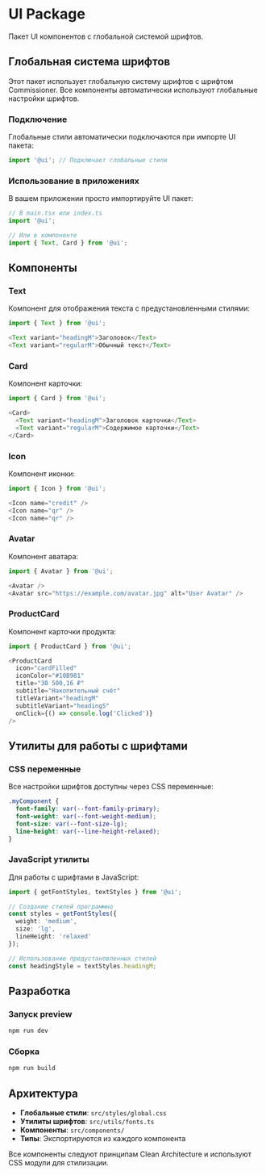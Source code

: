 # UI Package

Пакет UI компонентов с глобальной системой шрифтов.

## Глобальная система шрифтов

Этот пакет использует глобальную систему шрифтов с шрифтом Commissioner. Все компоненты автоматически используют глобальные настройки шрифтов.

### Подключение

Глобальные стили автоматически подключаются при импорте UI пакета:

```typescript
import '@ui'; // Подключает глобальные стили
```

### Использование в приложениях

В вашем приложении просто импортируйте UI пакет:

```typescript
// В main.tsx или index.ts
import '@ui';

// Или в компоненте
import { Text, Card } from '@ui';
```

## Компоненты

### Text
Компонент для отображения текста с предустановленными стилями:

```typescript
import { Text } from '@ui';

<Text variant="headingM">Заголовок</Text>
<Text variant="regularM">Обычный текст</Text>
```

### Card
Компонент карточки:

```typescript
import { Card } from '@ui';

<Card>
  <Text variant="headingM">Заголовок карточки</Text>
  <Text variant="regularM">Содержимое карточки</Text>
</Card>
```

### Icon
Компонент иконки:

```typescript
import { Icon } from '@ui';

<Icon name="credit" />
<Icon name="qr" />
<Icon name="qr" />
```

### Avatar
Компонент аватара:

```typescript
import { Avatar } from '@ui';

<Avatar />
<Avatar src="https://example.com/avatar.jpg" alt="User Avatar" />
```

### ProductCard
Компонент карточки продукта:

```typescript
import { ProductCard } from '@ui';

<ProductCard
  icon="cardFilled"
  iconColor="#10B981"
  title="30 500,16 ₽"
  subtitle="Накопительный счёт"
  titleVariant="headingM"
  subtitleVariant="headingS"
  onClick={() => console.log('Clicked')}
/>
```

## Утилиты для работы с шрифтами

### CSS переменные
Все настройки шрифтов доступны через CSS переменные:

```css
.myComponent {
  font-family: var(--font-family-primary);
  font-weight: var(--font-weight-medium);
  font-size: var(--font-size-lg);
  line-height: var(--line-height-relaxed);
}
```

### JavaScript утилиты
Для работы с шрифтами в JavaScript:

```typescript
import { getFontStyles, textStyles } from '@ui';

// Создание стилей программно
const styles = getFontStyles({
  weight: 'medium',
  size: 'lg',
  lineHeight: 'relaxed'
});

// Использование предустановленных стилей
const headingStyle = textStyles.headingM;
```

## Разработка

### Запуск preview
```bash
npm run dev
```

### Сборка
```bash
npm run build
```

## Архитектура

- **Глобальные стили**: `src/styles/global.css`
- **Утилиты шрифтов**: `src/utils/fonts.ts`
- **Компоненты**: `src/components/`
- **Типы**: Экспортируются из каждого компонента

Все компоненты следуют принципам Clean Architecture и используют CSS модули для стилизации.
